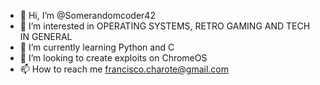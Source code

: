- 👋 Hi, I’m @Somerandomcoder42
- 👀 I’m interested in  OPERATING SYSTEMS, RETRO GAMING AND TECH IN GENERAL 
- 🌱 I’m currently learning Python and C
- 💞️ I’m looking to create exploits on ChromeOS
- 📫 How to reach me francisco.charote@gmail.com

<!---
Somerandomcoder42/Somerandomcoder42 is a ✨ special ✨ repository because its `README.md` (this file) appears on your GitHub profile.
You can click the Preview link to take a look at your changes.
--->
